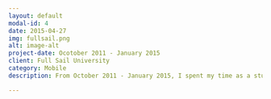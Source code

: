 ```yaml
---
layout: default
modal-id: 4
date: 2015-04-27
img: fullsail.png
alt: image-alt
project-date: Ocotober 2011 - January 2015
client: Full Sail University
category: Mobile
description: From October 2011 - January 2015, I spent my time as a student at <a href="http://www.fullsail.edu/degrees/online/mobile-development-bachelors" target="_blank" rel="nofollow">Full Sail University</a>. <br> <p>As a fresh programmer, I learned the necessary skills to become a well rounded mobile developer, and I also got the skills to ready me for the industry I would some day come to know. This wasn't always an easy task though. If you are unfamiliar with Full Sail University, the school teaches at a 2x faster rate than other universities. So as a fresh student unfamiliar to this style of learning, the "herd" gets cleared rather fast.</p> <br> <p>I know what it's like to work under extreme pressure with tight deadlines.</p> <br> <p>On February 6th 2015 I graduated with a Bachelor of Science in Mobile Development.</p>

---
```

